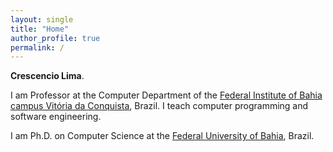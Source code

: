 ```yaml
---
layout: single
title: "Home"
author_profile: true
permalink: /
---
```


**Crescencio Lima**.

I am Professor at the Computer Department of the [Federal Institute of Bahia campus Vitória da Conquista](http://portal.ifba.edu.br/conquista), Brazil. I teach computer programming and software engineering.


I am Ph.D. on Computer Science at the [Federal University of Bahia](http://pgcomp.dcc.ufba.br/), Brazil.


